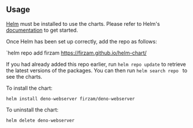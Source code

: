 ## Usage

[Helm](https://helm.sh) must be installed to use the charts.  Please refer to
Helm's [documentation](https://helm.sh/docs) to get started.

Once Helm has been set up correctly, add the repo as follows:

`helm repo add firzam https://firzam.github.io/helm-chart/

If you had already added this repo earlier, run `helm repo update` to retrieve
the latest versions of the packages.  You can then run `helm search repo
` to see the charts.

To install the  chart:

    helm install deno-webserver firzam/deno-webserver

To uninstall the chart:

    helm delete deno-webserver